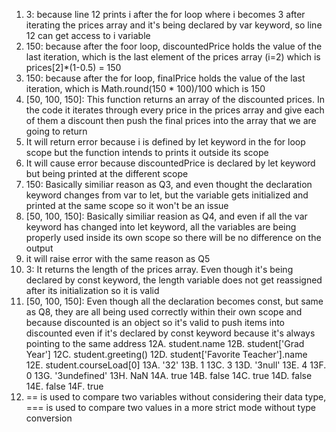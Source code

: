 1. 3: because line 12 prints i after the for loop where i becomes 3 after iterating the prices array and it's being declared by var keyword, so line 12 can get access to i variable
2. 150: because after the foor loop, discountedPrice holds the value of the last iteration, which is the last element of the prices array (i=2) which is prices[2]*(1-0.5) = 150
3. 150: because after the for loop, finalPrice holds the value of the last iteration, which is Math.round(150 * 100)/100 which is 150
4. [50, 100, 150]: This function returns an array of the discounted prices. In the code it iterates through every price in the prices array and give each of them a discount then push the final prices into the array that we are going to return
5. It will return error because i is defined by let keyword in the for loop scope but the function intends to prints it outside its scope
6. It will cause error because discountedPrice is declared by let keyword but being printed at the different scope
7. 150: Basically similiar reason as Q3, and even thought the declaration keyword changes from var to let, but the variable gets initialized and printed at the same scope so it won't be an issue
8. [50, 100, 150]: Basically similiar reasion as Q4, and even if all the var keyword has changed into let keyword, all the variables are being properly used inside its own scope so there will be no difference on the output
9. it will raise error with the same reason as Q5
10. 3: It returns the length of the prices array. Even though it's being declared by const keyword, the length variable does not get reassigned after its initialization so it is valid
11. [50, 100, 150]: Even though all the declaration becomes const, but same as Q8, they are all being used correctly within their own scope and because discounted is an object so it's valid to push items into discounted even if it's declared by const keyword because it's always pointing to the same address
12A. student.name
12B. student['Grad Year']
12C. student.greeting()
12D. student['Favorite Teacher'].name 
12E. student.courseLoad[0]
13A. '32'
13B. 1
13C. 3
13D. '3null'
13E. 4
13F. 0
13G. '3undefined'
13H. NaN
14A. true
14B. false
14C. true
14D. false
14E. false
14F. true
15. == is used to compare two variables without considering their data type, === is used to compare two values in a more strict mode without type conversion